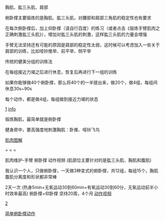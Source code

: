 
胸肌、肱三头肌、肩部

俯卧撑主要锻炼的是胸肌、肱三头肌，对腰部和肩部三角肌的稳定性也有要求

在每次俯卧撑后，加上仰卧撑（请自行百度）的练习（或者点击《锻炼手臂肌肉之正确刺激肱三头肌》），增加对肱三头肌的刺激，这样肱三头肌的力量会增强

手臂无法坚持还有可能的原因是肩部的稳定性太弱，这时候可以考虑加入一些关于肩部的训练，比如哑铃推举、前平举、侧平举



传统的健美分组的训练法

在每组接近力竭之后进行休息，恢复后再进行下一组的训练

如果你能够做40个俯卧撑，那么将40个的一半提出来，做20个，做4组，每组间休息30s~90s

每个动作，都是做4组，每组做到接近力竭的状态

[1](https://www.zhihu.com/question/20796993/answer/23695659)
[info](https://www.zhihu.com/people/chenbailing/answers/by_votes)


锻炼胸肌，最简单就是俯卧撑

健身房中，要高强度地刺激胸肌：卧推、哑铃飞鸟

[肌肉图解](https://www.zhihu.com/question/19569125/answer/15953824)


= = =

肌肉维护-手臂 俯卧撑 动作视频
(肌部位主要针对的是肱三头肌、胸肌和腹肌)

我认识一个人，只做俯卧撑，一天做3种变式的俯卧撑，共12组，每组15个，胸肌腹肌分离度和形状都非常棒

2天一次
(热身5min+无氧运动30到60min+有氧运动30到60分，无氧运动前半小时效率最高)
俯卧撑+仰卧撑
坚持20周，4个月
[动作视频](https://www.zhihu.com/question/20687290/answer/15853608#胸肌锻炼家庭版第一级#腹肌锻炼家庭版第一级)

[2](https://www.zhihu.com/question/20687290/answer/15853608)

[简单俯卧撑动作](https://www.zhihu.com/question/20605956)

